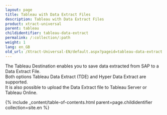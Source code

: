 ```yaml
---
layout: page
title: Tableau with Data Extract Files
description: Tableau with Data Extract Files
product: xtract-universal
parent: tableau
childidentifier: tableau-data-extract
permalink: /:collection/:path
weight: 1
lang: en_GB
old_url: /Xtract-Universal-EN/default.aspx?pageid=tableau-data-extract
---
```


The Tableau Destination enables you to save data extracted from SAP to a Data Extract File.<br> 
Both options Tableau Data Extract (TDE) and Hyper Data Extract are supported. <br>
It is also possible to upload the Data Extract file to Tableau Server or Tableau Online.

{% include _content/table-of-contents.html parent=page.childidentifier collection=site.en %}
